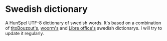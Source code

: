 # Swedish dictionary
 A HunSpel UTF-8 dictionary of swedish words. It's based on a combination of [titoBouzout's](https://github.com/titoBouzout/Dictionaries), [woorm's](https://github.com/wooorm/dictionaries) and [Libre office's](https://github.com/LibreOffice/dictionaries) swedish dictionarys. I will try to update it regularly.

